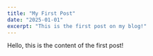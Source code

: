 ```yaml
---
title: "My First Post"
date: "2025-01-01"
excerpt: "This is the first post on my blog!"
---
```


Hello, this is the content of the first post!
